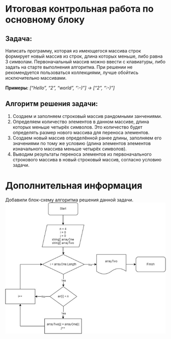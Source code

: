 # Итоговая контрольная работа по основному блоку

## Задача:
Написать программу, которая из имеющегося массива строк формирует новый массив из строк, длина которых меньше, либо равна 3 символам. Первоначальный массив можно ввести с клавиатуры, либо задать на старте выполнения алгоритма. При решении не рекомендуется пользоваться коллекциями, лучше обойтись исключительно массивами.

**Примеры:** *[“Hello”, “2”, “world”, “:-)”] → [“2”, “:-)”]*

## Алгоритм решения задачи:
1. Создаем и заполняем строковый массив рандомными занчениями.
2. Определяем количество элементов в данном массиве, длина которых меньше четырёх символов. Это количество будет определять размер нового массива для переноса элементов.
3. Создаем новый массив определённой ранее длины, заполняем его значениями по тому же условию (длина элементов элементов изначального массива меньше четырёх символов).
4. Выводим результаты переноса элементов из первоначального строкового массива в новый строковый массив, согласно условию задачи.

# Дополнительная информация
Добавили блок-схему алгоритма решения данной задачи.
![блок-схема](./Diagram/Блок-схема%20алгоритма.jpg)